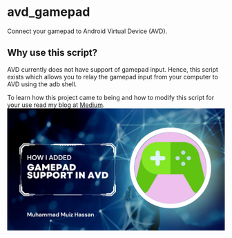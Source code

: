 # avd_gamepad

Connect your gamepad to Android Virtual Device (AVD).

## Why use this script?

AVD currently does not have support of gamepad input. Hence, this script exists which allows you to relay the gamepad input from your computer to AVD using the adb shell.

To learn how this project came to being and how to modify this script for your use read my blog at [Medium](https://medium.com/@muizhassan83/how-i-added-gamepad-support-to-android-virtual-device-9d36ac33caa6).
![Medium Blog Preview](./docs/cover.webp)
